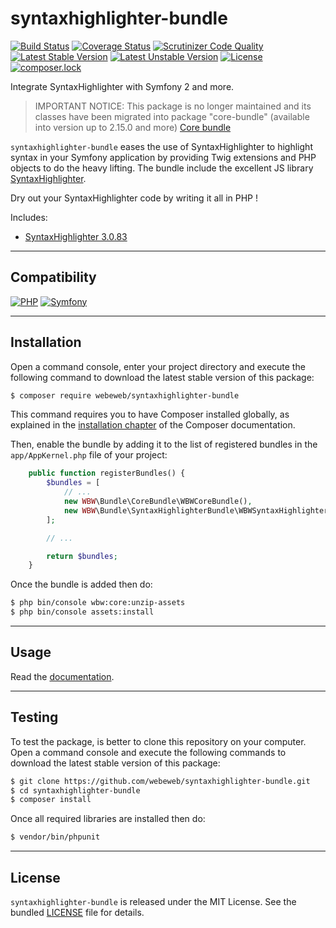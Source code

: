 syntaxhighlighter-bundle
========================

[![Build Status](https://img.shields.io/travis/webeweb/syntaxhighlighter-bundle/master.svg?style=flat-square)](https://travis-ci.com/webeweb/syntaxhighlighter-bundle)
[![Coverage Status](https://img.shields.io/coveralls/webeweb/syntaxhighlighter-bundle/master.svg?style=flat-square)](https://coveralls.io/github/webeweb/syntaxhighlighter-bundle?branch=master)
[![Scrutinizer Code Quality](https://img.shields.io/scrutinizer/quality/g/webeweb/syntaxhighlighter-bundle/master.svg?style=flat-square)](https://scrutinizer-ci.com/g/webeweb/syntaxhighlighter-bundle/?branch=master)
[![Latest Stable Version](https://img.shields.io/packagist/v/webeweb/syntaxhighlighter-bundle.svg?style=flat-square)](https://packagist.org/packages/webeweb/syntaxhighlighter-bundle)
[![Latest Unstable Version](https://img.shields.io/packagist/vpre/webeweb/syntaxhighlighter-bundle.svg?style=flat-square)](https://packagist.org/packages/webeweb/syntaxhighlighter-bundle)
[![License](https://img.shields.io/packagist/l/webeweb/syntaxhighlighter-bundle.svg?style=flat-square)](https://packagist.org/packages/webeweb/syntaxhighlighter-bundle)
[![composer.lock](https://img.shields.io/badge/.lock-uncommited-important.svg?style=flat-square)](https://packagist.org/packages/webeweb/syntaxhighlighter-bundle)

Integrate SyntaxHighlighter with Symfony 2 and more.

> IMPORTANT NOTICE: This package is no longer maintained and its classes have
> been migrated into package "core-bundle" (available into version up to 2.15.0
> and more) [Core bundle](https://github.com/webeweb/core-bundle/)

`syntaxhighlighter-bundle` eases the use of SyntaxHighlighter to highlight
syntax in your Symfony application by providing Twig extensions and PHP
objects to do the heavy lifting. The bundle include the excellent JS library
[SyntaxHighlighter](http://alexgorbatchev.com/SyntaxHighlighter/).

Dry out your SyntaxHighlighter code by writing it all in PHP !

Includes:

- [SyntaxHighlighter 3.0.83](http://alexgorbatchev.com/SyntaxHighlighter/)

---

## Compatibility

[![PHP](https://img.shields.io/packagist/php-v/webeweb/syntaxhighlighter-bundle.svg?style=flat-square)](http://php.net)
[![Symfony](https://img.shields.io/badge/symfony-%5E2.7%7C%5E3.0%7C%5E4.0-brightness.svg?style=flat-square)](https://symfony.com)

---

## Installation

Open a command console, enter your project directory and execute the following
command to download the latest stable version of this package:

```bash
$ composer require webeweb/syntaxhighlighter-bundle
```

This command requires you to have Composer installed globally, as explained in
the [installation chapter](https://getcomposer.org/doc/00-intro.md) of the
Composer documentation.

Then, enable the bundle by adding it to the list of registered bundles
in the `app/AppKernel.php` file of your project:

```php
    public function registerBundles() {
        $bundles = [
            // ...
            new WBW\Bundle\CoreBundle\WBWCoreBundle(),
            new WBW\Bundle\SyntaxHighlighterBundle\WBWSyntaxHighlighterBundle(),
        ];

        // ...

        return $bundles;
    }
```

Once the bundle is added then do:

```bash
$ php bin/console wbw:core:unzip-assets
$ php bin/console assets:install
```

---

## Usage

Read the [documentation](Resources/doc/index.md).

---

## Testing

To test the package, is better to clone this repository on your computer.
Open a command console and execute the following commands to download the latest
stable version of this package:

```bash
$ git clone https://github.com/webeweb/syntaxhighlighter-bundle.git
$ cd syntaxhighlighter-bundle
$ composer install
```

Once all required libraries are installed then do:

```bash
$ vendor/bin/phpunit
```

---

## License

`syntaxhighlighter-bundle` is released under the MIT License. See the bundled
[LICENSE](LICENSE) file for details.
